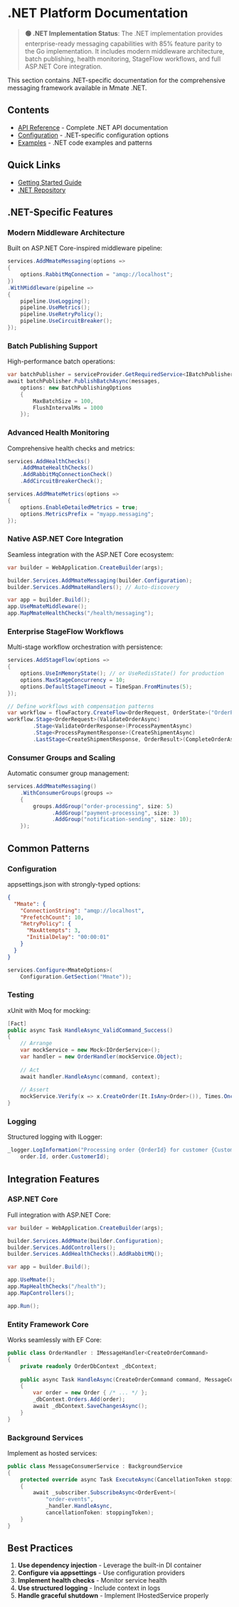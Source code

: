 # .NET Platform Documentation

> **🟢 .NET Implementation Status**: The .NET implementation provides enterprise-ready messaging capabilities with 85% feature parity to the Go implementation. It includes modern middleware architecture, batch publishing, health monitoring, StageFlow workflows, and full ASP.NET Core integration.

This section contains .NET-specific documentation for the comprehensive messaging framework available in Mmate .NET.

## Contents

- [API Reference](api-reference.md) - Complete .NET API documentation
- [Configuration](configuration.md) - .NET-specific configuration options
- [Examples](examples.md) - .NET code examples and patterns

## Quick Links

- [Getting Started Guide](../../getting-started/dotnet.md)
- [.NET Repository](https://github.com/mmate/mmate-dotnet)

## .NET-Specific Features

### Modern Middleware Architecture
Built on ASP.NET Core-inspired middleware pipeline:

```csharp
services.AddMmateMessaging(options =>
{
    options.RabbitMqConnection = "amqp://localhost";
})
.WithMiddleware(pipeline =>
{
    pipeline.UseLogging();
    pipeline.UseMetrics();
    pipeline.UseRetryPolicy();
    pipeline.UseCircuitBreaker();
});
```

### Batch Publishing Support
High-performance batch operations:

```csharp
var batchPublisher = serviceProvider.GetRequiredService<IBatchPublisher>();
await batchPublisher.PublishBatchAsync(messages, 
    options: new BatchPublishingOptions
    {
        MaxBatchSize = 100,
        FlushIntervalMs = 1000
    });
```

### Advanced Health Monitoring
Comprehensive health checks and metrics:

```csharp
services.AddHealthChecks()
    .AddMmateHealthChecks()
    .AddRabbitMqConnectionCheck()
    .AddCircuitBreakerCheck();

services.AddMmateMetrics(options =>
{
    options.EnableDetailedMetrics = true;
    options.MetricsPrefix = "myapp.messaging";
});
```

### Native ASP.NET Core Integration
Seamless integration with the ASP.NET Core ecosystem:

```csharp
var builder = WebApplication.CreateBuilder(args);

builder.Services.AddMmateMessaging(builder.Configuration);
builder.Services.AddMmateHandlers(); // Auto-discovery

var app = builder.Build();
app.UseMmateMiddleware();
app.MapMmateHealthChecks("/health/messaging");
```

### Enterprise StageFlow Workflows
Multi-stage workflow orchestration with persistence:

```csharp
services.AddStageFlow(options =>
{
    options.UseInMemoryState(); // or UseRedisState() for production
    options.MaxStageConcurrency = 10;
    options.DefaultStageTimeout = TimeSpan.FromMinutes(5);
});

// Define workflows with compensation patterns
var workflow = flowFactory.CreateFlow<OrderRequest, OrderState>("OrderProcessing");
workflow.Stage<OrderRequest>(ValidateOrderAsync)
        .Stage<ValidateOrderResponse>(ProcessPaymentAsync)
        .Stage<ProcessPaymentResponse>(CreateShipmentAsync)
        .LastStage<CreateShipmentResponse, OrderResult>(CompleteOrderAsync);
```

### Consumer Groups and Scaling
Automatic consumer group management:

```csharp
services.AddMmateMessaging()
    .WithConsumerGroups(groups =>
    {
        groups.AddGroup("order-processing", size: 5)
              .AddGroup("payment-processing", size: 3)
              .AddGroup("notification-sending", size: 10);
    });
```

## Common Patterns

### Configuration
appsettings.json with strongly-typed options:

```json
{
  "Mmate": {
    "ConnectionString": "amqp://localhost",
    "PrefetchCount": 10,
    "RetryPolicy": {
      "MaxAttempts": 3,
      "InitialDelay": "00:00:01"
    }
  }
}
```

```csharp
services.Configure<MmateOptions>(
    Configuration.GetSection("Mmate"));
```

### Testing
xUnit with Moq for mocking:

```csharp
[Fact]
public async Task HandleAsync_ValidCommand_Success()
{
    // Arrange
    var mockService = new Mock<IOrderService>();
    var handler = new OrderHandler(mockService.Object);
    
    // Act
    await handler.HandleAsync(command, context);
    
    // Assert
    mockService.Verify(x => x.CreateOrder(It.IsAny<Order>()), Times.Once);
}
```

### Logging
Structured logging with ILogger:

```csharp
_logger.LogInformation("Processing order {OrderId} for customer {CustomerId}",
    order.Id, order.CustomerId);
```

## Integration Features

### ASP.NET Core
Full integration with ASP.NET Core:

```csharp
var builder = WebApplication.CreateBuilder(args);

builder.Services.AddMmate(builder.Configuration);
builder.Services.AddControllers();
builder.Services.AddHealthChecks().AddRabbitMQ();

var app = builder.Build();

app.UseMmate();
app.MapHealthChecks("/health");
app.MapControllers();

app.Run();
```

### Entity Framework Core
Works seamlessly with EF Core:

```csharp
public class OrderHandler : IMessageHandler<CreateOrderCommand>
{
    private readonly OrderDbContext _dbContext;
    
    public async Task HandleAsync(CreateOrderCommand command, MessageContext context)
    {
        var order = new Order { /* ... */ };
        _dbContext.Orders.Add(order);
        await _dbContext.SaveChangesAsync();
    }
}
```

### Background Services
Implement as hosted services:

```csharp
public class MessageConsumerService : BackgroundService
{
    protected override async Task ExecuteAsync(CancellationToken stoppingToken)
    {
        await _subscriber.SubscribeAsync<OrderEvent>(
            "order-events",
            _handler.HandleAsync,
            cancellationToken: stoppingToken);
    }
}
```

## Best Practices

1. **Use dependency injection** - Leverage the built-in DI container
2. **Configure via appsettings** - Use configuration providers
3. **Implement health checks** - Monitor service health
4. **Use structured logging** - Include context in logs
5. **Handle graceful shutdown** - Implement IHostedService properly
